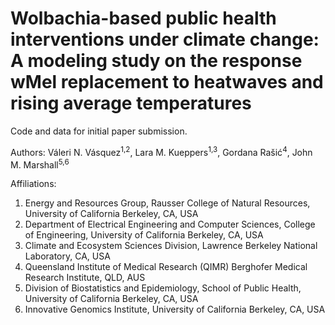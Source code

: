 # Wolbachia-based public health interventions under climate change: A modeling study on the response wMel replacement to heatwaves and rising average temperatures

Code and data for initial paper submission. 

Authors: Váleri N. Vásquez<sup>1,2</sup>, Lara M. Kueppers<sup>1,3</sup>, Gordana Rašić<sup>4</sup>, John M. Marshall<sup>5,6</sup>

Affiliations: 
1. Energy and Resources Group, Rausser College of Natural Resources, University of California Berkeley, CA, USA
2. Department of Electrical Engineering and Computer Sciences, College of Engineering, University of California Berkeley, CA, USA
3. Climate and Ecosystem Sciences Division, Lawrence Berkeley National Laboratory, CA, USA
4. Queensland Institute of Medical Research (QIMR) Berghofer Medical Research Institute, QLD, AUS
5. Division of Biostatistics and Epidemiology, School of Public Health, University of California Berkeley, CA, USA  
6. Innovative Genomics Institute, University of California Berkeley, CA, USA
